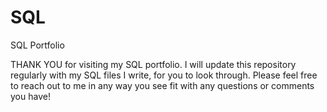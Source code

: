 # SQL
SQL Portfolio

THANK YOU for visiting my SQL portfolio. I will update this repository regularly with my SQL files I write, for you to look through. Please feel free to reach out to me in any way you see fit with any questions or comments you have!
